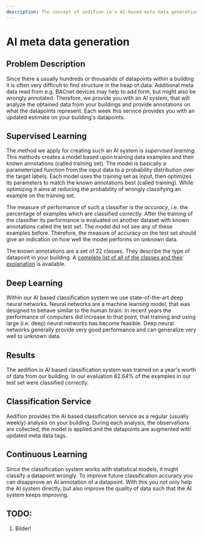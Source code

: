 ```yaml
---
description: The concept of aedifion.io's AI-based meta data generation
---
```


# AI meta data generation

## Problem Description

Since there a usually hundreds or thousands of datapoints within a building it is often very difficult to find structure in the heap of data. Additional meta data read from e.g. BACnet devices may help to add form, but might also be wrongly annotated. Therefore, we provide you with an AI system, that will analyze the obtained data from your buildings and provide annotations on what the datapoints represent. Each week this service provides you with an updated estimate on your building's datapoints.

## Supervised Learning

The method we apply for creating such an AI system is _supervised learning_. This methods creates a model based upon training data examples and their known annotations \(called training set\). The model is basically a parameterized function from the input data to a probability distribution over the target labels. Each model uses the training set as input, then optimizes its parameters to match the known annotations best \(called training\). While optimizing it aims at reducing the probability of wrongly classifying an example on the training set.

The measure of performance of such a classifier is the _accuracy_, i.e. the percentage of examples which are classified correctly. After the training of the classifier its performance is evaluated on another dataset with known annotations called the test set. The model did not see any of these examples before. Therefore, the measure of accuracy on the test set should give an indication on how well the model performs on unknown data.

The known annotations are a set of 22 classes. They describe the type of datapoint in your building. A [complete list of all of the classes and their explanation](https://docs.aedifion.io/docs/engineers/specifications/artificial-intelligence) is available.

## Deep Learning

Within our AI based classification system we use state-of-the-art deep neural networks. Neural networks are a machine learning model, that was designed to behave similar to the human brain. In recent years the performance of computers did increase to that point, that training and using large \(i.e. deep\) neural networks has become feasible. Deep neural networks generally provide very good performance and can generalize very well to unknown data.

## Results

The aedifion.io AI based classification system was trained on a year's worth of data from our building. In our evaluation 82.64% of the examples in our test set were classified correctly.

## Classification Service

Aedifion provides the AI based classification service as a regular \(usually weekly\) analysis on your building. During each analysis, the observations are collected, the model is applied and the datapoints are augmented with updated meta data tags.

## Continuous Learning

Since the classification system works with statistical models, it might classify a datapoint wrongly. To improve future classification accuracy you can disapprove an AI annotation of a datapoint. With this you not only help the AI system directly, but also improve the quality of data such that the AI system keeps improving.

## TODO:

1. Bilder!

